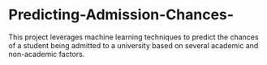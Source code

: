 # Predicting-Admission-Chances-
This project leverages machine learning techniques to predict the chances of a student being admitted to a university based on several academic and non-academic factors.
